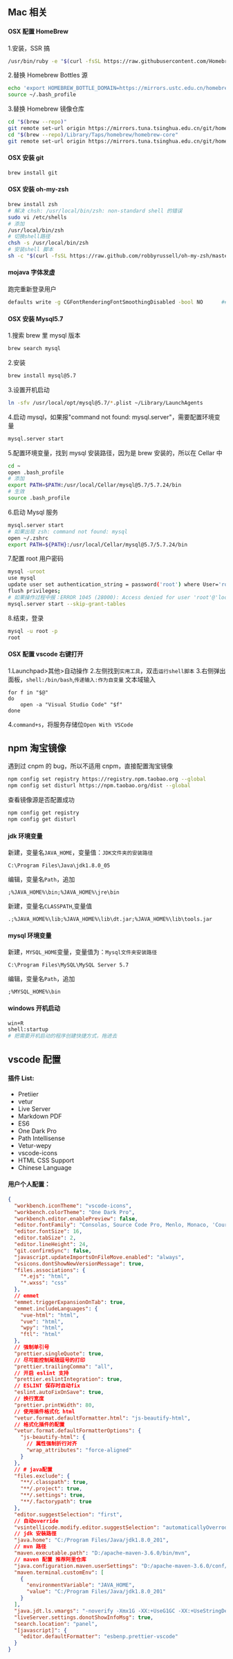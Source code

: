 ## Mac 相关

#### OSX 配置 HomeBrew

1.安装，SSR 搞

```bash
/usr/bin/ruby -e "$(curl -fsSL https://raw.githubusercontent.com/Homebrew/install/master/install)"
```

2.替换 Homebrew Bottles 源

```bash
echo 'export HOMEBREW_BOTTLE_DOMAIN=https://mirrors.ustc.edu.cn/homebrew-bottles' >> ~/.bash_profile
source ~/.bash_profile
```

3.替换 Homebrew 镜像仓库

```bash
cd "$(brew --repo)"   
git remote set-url origin https://mirrors.tuna.tsinghua.edu.cn/git/homebrew/brew.git 
cd "$(brew --repo)/Library/Taps/homebrew/homebrew-core"
git remote set-url origin https://mirrors.tuna.tsinghua.edu.cn/git/homebrew/homebrew-core.git
```

#### OSX 安装 git

```bash
brew install git
```

#### OSX 安装 oh-my-zsh

```bash
brew install zsh
# 解决 chsh: /usr/local/bin/zsh: non-standard shell 的错误
sudo vi /etc/shells
# 添加
/usr/local/bin/zsh
# 切换shell路径
chsh -s /usr/local/bin/zsh
# 安装shell 脚本
sh -c "$(curl -fsSL https://raw.github.com/robbyrussell/oh-my-zsh/master/tools/install.sh)"
```

#### mojava 字体发虚

跑完重新登录用户

```bash
defaults write -g CGFontRenderingFontSmoothingDisabled -bool NO      ## 切换为YES则恢复Mojave默认的模式
```

#### OSX 安装 Mysql5.7

1.搜索 brew 里 mysql 版本

```bash
brew search mysql
```

2.安装

```bash
brew install mysql@5.7
```

3.设置开机启动

```bash
ln -sfv /usr/local/opt/mysql@5.7/*.plist ~/Library/LaunchAgents
```

4.启动 mysql，如果报"command not found: mysql.server"，需要配置环境变量

```bash
mysql.server start
```

5.配置环境变量，找到 mysql 安装路径，因为是 brew 安装的，所以在 Cellar 中

```bash
cd ~
open .bash_profile
# 添加
export PATH=$PATH:/usr/local/Cellar/mysql@5.7/5.7.24/bin
# 生效
source .bash_profile
```

6.启动 Mysql 服务

```bash
mysql.server start
# 如果出现 zsh: command not found: mysql
open ~/.zshrc
export PATH=${PATH}:/usr/local/Cellar/mysql@5.7/5.7.24/bin
```

7.配置 root 用户密码

```bash
mysql -uroot
use mysql
update user set authentication_string = password('root') where User='root';
flush privileges;
# 如果操作过程中报：ERROR 1045 (28000): Access denied for user 'root'@'localhost' (using password: YES)
mysql.server start --skip-grant-tables
```

8.结束，登录

```bash
mysql -u root -p
root
```

#### OSX 配置 vscode 右键打开

1.Launchpad>其他>自动操作 2.左侧找到`实用工具`，双击`运行shell脚本` 3.右侧弹出面板，`shell:/bin/bash`,`传递输入:作为自变量`
文本域输入

```shell
for f in "$@"
do
    open -a "Visual Studio Code" "$f"
done
```

4.`command+s`，将服务存储位`Open With VSCode`

## npm 淘宝镜像

遇到过 cnpm 的 bug，所以不适用 cnpm，直接配置淘宝镜像

```bash
npm config set registry https://registry.npm.taobao.org --global
npm config set disturl https://npm.taobao.org/dist --global
```

查看镜像源是否配置成功

```bash
npm config get registry
npm config get disturl
```

#### jdk 环境变量

新建，变量名`JAVA_HOME`，变量值：`JDK文件夹的安装路径`

```text
C:\Program Files\Java\jdk1.8.0_05
```

编辑，变量名`Path`，追加

```text
;%JAVA_HOME%\bin;%JAVA_HOME%\jre\bin
```

新建，变量名`CLASSPATH`,变量值

```text
.;%JAVA_HOME%\lib;%JAVA_HOME%\lib\dt.jar;%JAVA_HOME%\lib\tools.jar
```

#### mysql 环境变量

新建，`MYSQL_HOME`变量，变量值为：`Mysql文件夹安装路径`

```text
C:\Program Files\MySQL\MySQL Server 5.7
```

编辑，变量名`Path`，追加

```text
;%MYSQL_HOME%\bin
```

#### windows 开机启动

```bash
win+R
shell:startup
# 把需要开机启动的程序创建快捷方式，拖进去
```

## vscode 配置

#### 插件 List:

- Pretiier
- vetur
- Live Server
- Markdown PDF
- ES6
- One Dark Pro
- Path Intellisense
- Vetur-wepy
- vscode-icons
- HTML CSS Support
- Chinese Language

#### 用户个人配置：

```json
{
  "workbench.iconTheme": "vscode-icons",
  "workbench.colorTheme": "One Dark Pro",
  "workbench.editor.enablePreview": false,
  "editor.fontFamily": "Consolas, Source Code Pro, Menlo, Monaco, 'Courier New', monospace",
  "editor.fontSize": 16,
  "editor.tabSize": 2,
  "editor.lineHeight": 24,
  "git.confirmSync": false,
  "javascript.updateImportsOnFileMove.enabled": "always",
  "vsicons.dontShowNewVersionMessage": true,
  "files.associations": {
    "*.ejs": "html",
    "*.wxss": "css"
  },
  // emmet
  "emmet.triggerExpansionOnTab": true,
  "emmet.includeLanguages": {
    "vue-html": "html",
    "vue": "html",
    "wpy": "html",
    "ftl": "html"
  },
  // 强制单引号
  "prettier.singleQuote": true,
  // 尽可能控制尾随逗号的打印
  "prettier.trailingComma": "all",
  // 开启 eslint 支持
  "prettier.eslintIntegration": true,
  // ESLINT 保存时自动fix
  "eslint.autoFixOnSave": true,
  // 换行宽度
  "prettier.printWidth": 80,
  // 使用插件格式化 html
  "vetur.format.defaultFormatter.html": "js-beautify-html",
  // 格式化插件的配置
  "vetur.format.defaultFormatterOptions": {
    "js-beautify-html": {
      // 属性强制折行对齐
      "wrap_attributes": "force-aligned"
    }
  },
  // # java配置
  "files.exclude": {
    "**/.classpath": true,
    "**/.project": true,
    "**/.settings": true,
    "**/.factorypath": true
  },
  "editor.suggestSelection": "first",
  // 自动override
  "vsintellicode.modify.editor.suggestSelection": "automaticallyOverrodeDefaultValue",
  // jdk 安裝路徑
  "java.home": "C:/Program Files/Java/jdk1.8.0_201",
  // mvn 路径
  "maven.executable.path": "D:/apache-maven-3.6.0/bin/mvn",
  // maven 配置 推荐阿里仓库
  "java.configuration.maven.userSettings": "D:/apache-maven-3.6.0/conf/settings.xml",
  "maven.terminal.customEnv": [
    {
      "environmentVariable": "JAVA_HOME",
      "value": "C:/Program Files/Java/jdk1.8.0_201"
    }
  ],
  "java.jdt.ls.vmargs": "-noverify -Xmx1G -XX:+UseG1GC -XX:+UseStringDeduplication -javaagent:\"C:\\Users\\Administrator\\.vscode\\extensions\\gabrielbb.vscode-lombok-0.9.7/server/lombok.jar\" -Xbootclasspath/a:\"C:\\Users\\Administrator\\.vscode\\extensions\\gabrielbb.vscode-lombok-0.9.7/server/lombok.jar\"",
  "liveServer.settings.donotShowInfoMsg": true,
  "search.location": "panel",
  "[javascript]": {
    "editor.defaultFormatter": "esbenp.prettier-vscode"
  }
}

```
